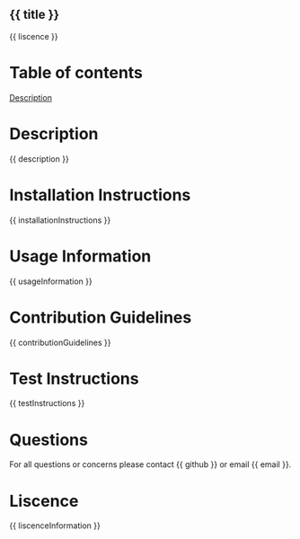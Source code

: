 ## {{ title }} 
{{ liscence }}

# Table of contents
[Description](#description)

<a name="description"></a>

# Description
{{ description }}

# Installation Instructions
{{ installationInstructions }}

# Usage Information
{{ usageInformation }}

# Contribution Guidelines
{{ contributionGuidelines }}

# Test Instructions
{{ testInstructions }}

# Questions
For all questions or concerns please contact {{ github }} or email {{ email }}.

# Liscence
{{ liscenceInformation }}